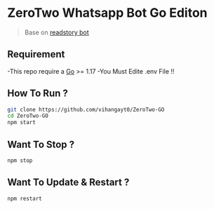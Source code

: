 # ZeroTwo Whatsapp Bot Go Editon

> Base on [readstory bot](https://github.com/amiruldev20/readstory)

## Requirement

-This repo require a [Go](https://go.dev/) >= 1.17
-You Must Edite .env File !!

## How To Run ?

```bash
git clone https://github.com/vihangayt0/ZeroTwo-GO
cd ZeroTwo-GO
npm start
```
## Want To Stop ?

```bash
npm stop
```

## Want To Update & Restart ?

```bash
npm restart
```
